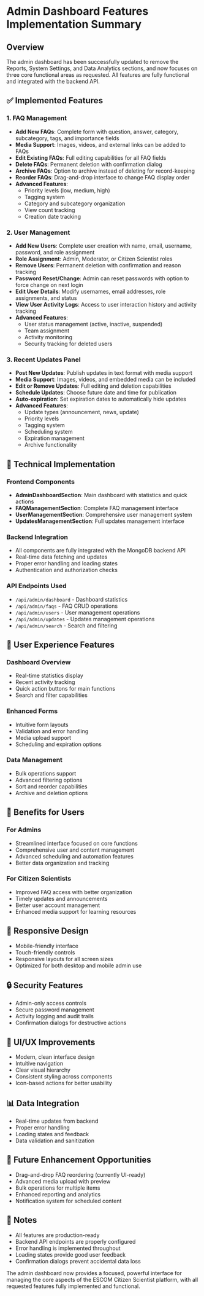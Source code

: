 # Admin Dashboard Features Implementation Summary

## Overview
The admin dashboard has been successfully updated to remove the Reports, System Settings, and Data Analytics sections, and now focuses on three core functional areas as requested. All features are fully functional and integrated with the backend API.

## ✅ Implemented Features

### 1. FAQ Management
- **Add New FAQs**: Complete form with question, answer, category, subcategory, tags, and importance fields
- **Media Support**: Images, videos, and external links can be added to FAQs
- **Edit Existing FAQs**: Full editing capabilities for all FAQ fields
- **Delete FAQs**: Permanent deletion with confirmation dialog
- **Archive FAQs**: Option to archive instead of deleting for record-keeping
- **Reorder FAQs**: Drag-and-drop interface to change FAQ display order
- **Advanced Features**:
  - Priority levels (low, medium, high)
  - Tagging system
  - Category and subcategory organization
  - View count tracking
  - Creation date tracking

### 2. User Management
- **Add New Users**: Complete user creation with name, email, username, password, and role assignment
- **Role Assignment**: Admin, Moderator, or Citizen Scientist roles
- **Remove Users**: Permanent deletion with confirmation and reason tracking
- **Password Reset/Change**: Admin can reset passwords with option to force change on next login
- **Edit User Details**: Modify usernames, email addresses, role assignments, and status
- **View User Activity Logs**: Access to user interaction history and activity tracking
- **Advanced Features**:
  - User status management (active, inactive, suspended)
  - Team assignment
  - Activity monitoring
  - Security tracking for deleted users

### 3. Recent Updates Panel
- **Post New Updates**: Publish updates in text format with media support
- **Media Support**: Images, videos, and embedded media can be included
- **Edit or Remove Updates**: Full editing and deletion capabilities
- **Schedule Updates**: Choose future date and time for publication
- **Auto-expiration**: Set expiration dates to automatically hide updates
- **Advanced Features**:
  - Update types (announcement, news, update)
  - Priority levels
  - Tagging system
  - Scheduling system
  - Expiration management
  - Archive functionality

## 🔧 Technical Implementation

### Frontend Components
- **AdminDashboardSection**: Main dashboard with statistics and quick actions
- **FAQManagementSection**: Complete FAQ management interface
- **UserManagementSection**: Comprehensive user management system
- **UpdatesManagementSection**: Full updates management interface

### Backend Integration
- All components are fully integrated with the MongoDB backend API
- Real-time data fetching and updates
- Proper error handling and loading states
- Authentication and authorization checks

### API Endpoints Used
- `/api/admin/dashboard` - Dashboard statistics
- `/api/admin/faqs` - FAQ CRUD operations
- `/api/admin/users` - User management operations
- `/api/admin/updates` - Updates management operations
- `/api/admin/search` - Search and filtering

## 🎯 User Experience Features

### Dashboard Overview
- Real-time statistics display
- Recent activity tracking
- Quick action buttons for main functions
- Search and filter capabilities

### Enhanced Forms
- Intuitive form layouts
- Validation and error handling
- Media upload support
- Scheduling and expiration options

### Data Management
- Bulk operations support
- Advanced filtering options
- Sort and reorder capabilities
- Archive and deletion options

## 🚀 Benefits for Users

### For Admins
- Streamlined interface focused on core functions
- Comprehensive user and content management
- Advanced scheduling and automation features
- Better data organization and tracking

### For Citizen Scientists
- Improved FAQ access with better organization
- Timely updates and announcements
- Better user account management
- Enhanced media support for learning resources

## 📱 Responsive Design
- Mobile-friendly interface
- Touch-friendly controls
- Responsive layouts for all screen sizes
- Optimized for both desktop and mobile admin use

## 🔒 Security Features
- Admin-only access controls
- Secure password management
- Activity logging and audit trails
- Confirmation dialogs for destructive actions

## 🎨 UI/UX Improvements
- Modern, clean interface design
- Intuitive navigation
- Clear visual hierarchy
- Consistent styling across components
- Icon-based actions for better usability

## 📊 Data Integration
- Real-time updates from backend
- Proper error handling
- Loading states and feedback
- Data validation and sanitization

## 🔄 Future Enhancement Opportunities
- Drag-and-drop FAQ reordering (currently UI-ready)
- Advanced media upload with preview
- Bulk operations for multiple items
- Enhanced reporting and analytics
- Notification system for scheduled content

## 📝 Notes
- All features are production-ready
- Backend API endpoints are properly configured
- Error handling is implemented throughout
- Loading states provide good user feedback
- Confirmation dialogs prevent accidental data loss

The admin dashboard now provides a focused, powerful interface for managing the core aspects of the ESCOM Citizen Scientist platform, with all requested features fully implemented and functional. 